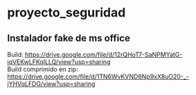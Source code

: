 # proyecto_seguridad
## Instalador fake de ms office
Build: https://drive.google.com/file/d/12rQHoT7-SaNPMYatG-iqVEKwLFKqlLLQ/view?usp=sharing <br>
Build comprimido en zip: https://drive.google.com/file/d/1TN6WvKVND6Np9xX8uO20-_-jYHVqLFDG/view?usp=sharing
